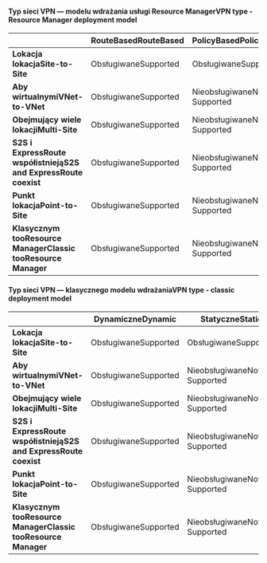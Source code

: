 #### <a name="vpn-type---resource-manager-deployment-model"></a><span data-ttu-id="e50f2-101">Typ sieci VPN — modelu wdrażania usługi Resource Manager</span><span class="sxs-lookup"><span data-stu-id="e50f2-101">VPN type - Resource Manager deployment model</span></span>
|  | <span data-ttu-id="e50f2-102">**RouteBased**</span><span class="sxs-lookup"><span data-stu-id="e50f2-102">**RouteBased**</span></span> | <span data-ttu-id="e50f2-103">**PolicyBased**</span><span class="sxs-lookup"><span data-stu-id="e50f2-103">**PolicyBased**</span></span> |
| --- | --- | --- |
| <span data-ttu-id="e50f2-104">**Lokacja lokacja**</span><span class="sxs-lookup"><span data-stu-id="e50f2-104">**Site-to-Site**</span></span> |<span data-ttu-id="e50f2-105">Obsługiwane</span><span class="sxs-lookup"><span data-stu-id="e50f2-105">Supported</span></span> |<span data-ttu-id="e50f2-106">Obsługiwane</span><span class="sxs-lookup"><span data-stu-id="e50f2-106">Supported</span></span> |
| <span data-ttu-id="e50f2-107">**Aby wirtualnymi**</span><span class="sxs-lookup"><span data-stu-id="e50f2-107">**VNet-to-VNet**</span></span> |<span data-ttu-id="e50f2-108">Obsługiwane</span><span class="sxs-lookup"><span data-stu-id="e50f2-108">Supported</span></span> |<span data-ttu-id="e50f2-109">Nieobsługiwane</span><span class="sxs-lookup"><span data-stu-id="e50f2-109">Not Supported</span></span> |
| <span data-ttu-id="e50f2-110">**Obejmujący wiele lokacji**</span><span class="sxs-lookup"><span data-stu-id="e50f2-110">**Multi-Site**</span></span> |<span data-ttu-id="e50f2-111">Obsługiwane</span><span class="sxs-lookup"><span data-stu-id="e50f2-111">Supported</span></span> |<span data-ttu-id="e50f2-112">Nieobsługiwane</span><span class="sxs-lookup"><span data-stu-id="e50f2-112">Not Supported</span></span> |
| <span data-ttu-id="e50f2-113">**S2S i ExpressRoute współistnieją**</span><span class="sxs-lookup"><span data-stu-id="e50f2-113">**S2S and ExpressRoute coexist**</span></span> |<span data-ttu-id="e50f2-114">Obsługiwane</span><span class="sxs-lookup"><span data-stu-id="e50f2-114">Supported</span></span> |<span data-ttu-id="e50f2-115">Nieobsługiwane</span><span class="sxs-lookup"><span data-stu-id="e50f2-115">Not Supported</span></span> |
| <span data-ttu-id="e50f2-116">**Punkt lokacja**</span><span class="sxs-lookup"><span data-stu-id="e50f2-116">**Point-to-Site**</span></span> |<span data-ttu-id="e50f2-117">Obsługiwane</span><span class="sxs-lookup"><span data-stu-id="e50f2-117">Supported</span></span> |<span data-ttu-id="e50f2-118">Nieobsługiwane</span><span class="sxs-lookup"><span data-stu-id="e50f2-118">Not Supported</span></span> |
| <span data-ttu-id="e50f2-119">**Klasycznym tooResource Manager**</span><span class="sxs-lookup"><span data-stu-id="e50f2-119">**Classic tooResource Manager**</span></span> |<span data-ttu-id="e50f2-120">Obsługiwane</span><span class="sxs-lookup"><span data-stu-id="e50f2-120">Supported</span></span> |<span data-ttu-id="e50f2-121">Nieobsługiwane</span><span class="sxs-lookup"><span data-stu-id="e50f2-121">Not Supported</span></span> |

#### <a name="vpn-type---classic-deployment-model"></a><span data-ttu-id="e50f2-122">Typ sieci VPN — klasycznego modelu wdrażania</span><span class="sxs-lookup"><span data-stu-id="e50f2-122">VPN type - classic deployment model</span></span>
|  | <span data-ttu-id="e50f2-123">**Dynamiczne**</span><span class="sxs-lookup"><span data-stu-id="e50f2-123">**Dynamic**</span></span> | <span data-ttu-id="e50f2-124">**Statyczne**</span><span class="sxs-lookup"><span data-stu-id="e50f2-124">**Static**</span></span> |
| --- | --- | --- |
| <span data-ttu-id="e50f2-125">**Lokacja lokacja**</span><span class="sxs-lookup"><span data-stu-id="e50f2-125">**Site-to-Site**</span></span> |<span data-ttu-id="e50f2-126">Obsługiwane</span><span class="sxs-lookup"><span data-stu-id="e50f2-126">Supported</span></span> |<span data-ttu-id="e50f2-127">Obsługiwane</span><span class="sxs-lookup"><span data-stu-id="e50f2-127">Supported</span></span> |
| <span data-ttu-id="e50f2-128">**Aby wirtualnymi**</span><span class="sxs-lookup"><span data-stu-id="e50f2-128">**VNet-to-VNet**</span></span> |<span data-ttu-id="e50f2-129">Obsługiwane</span><span class="sxs-lookup"><span data-stu-id="e50f2-129">Supported</span></span> |<span data-ttu-id="e50f2-130">Nieobsługiwane</span><span class="sxs-lookup"><span data-stu-id="e50f2-130">Not Supported</span></span> |
| <span data-ttu-id="e50f2-131">**Obejmujący wiele lokacji**</span><span class="sxs-lookup"><span data-stu-id="e50f2-131">**Multi-Site**</span></span> |<span data-ttu-id="e50f2-132">Obsługiwane</span><span class="sxs-lookup"><span data-stu-id="e50f2-132">Supported</span></span> |<span data-ttu-id="e50f2-133">Nieobsługiwane</span><span class="sxs-lookup"><span data-stu-id="e50f2-133">Not Supported</span></span> |
| <span data-ttu-id="e50f2-134">**S2S i ExpressRoute współistnieją**</span><span class="sxs-lookup"><span data-stu-id="e50f2-134">**S2S and ExpressRoute coexist**</span></span> |<span data-ttu-id="e50f2-135">Obsługiwane</span><span class="sxs-lookup"><span data-stu-id="e50f2-135">Supported</span></span> |<span data-ttu-id="e50f2-136">Nieobsługiwane</span><span class="sxs-lookup"><span data-stu-id="e50f2-136">Not Supported</span></span> |
| <span data-ttu-id="e50f2-137">**Punkt lokacja**</span><span class="sxs-lookup"><span data-stu-id="e50f2-137">**Point-to-Site**</span></span> |<span data-ttu-id="e50f2-138">Obsługiwane</span><span class="sxs-lookup"><span data-stu-id="e50f2-138">Supported</span></span> |<span data-ttu-id="e50f2-139">Nieobsługiwane</span><span class="sxs-lookup"><span data-stu-id="e50f2-139">Not Supported</span></span> |
| <span data-ttu-id="e50f2-140">**Klasycznym tooResource Manager**</span><span class="sxs-lookup"><span data-stu-id="e50f2-140">**Classic tooResource Manager**</span></span> |<span data-ttu-id="e50f2-141">Obsługiwane</span><span class="sxs-lookup"><span data-stu-id="e50f2-141">Supported</span></span> |<span data-ttu-id="e50f2-142">Nieobsługiwane</span><span class="sxs-lookup"><span data-stu-id="e50f2-142">Not Supported</span></span> |

